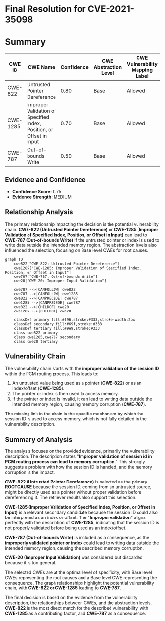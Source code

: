 # Final Resolution for CVE-2021-35098

# Summary

| CWE ID | CWE Name | Confidence | CWE Abstraction Level | CWE Vulnerability Mapping Label | CWE-Vulnerability Mapping Notes |
|---|---|---|---|---|---|
| CWE-822 | Untrusted Pointer Dereference | 0.80 | Base | Allowed | Primary CWE |
| CWE-1285 | Improper Validation of Specified Index, Position, or Offset in Input | 0.70 | Base | Allowed | Secondary Candidate |
| CWE-787 | Out-of-bounds Write | 0.50 | Base | Allowed | Consequence of primary weakness |

## Evidence and Confidence

*   **Confidence Score:** 0.75
*   **Evidence Strength:** MEDIUM

## Relationship Analysis
The primary relationship impacting the decision is the potential vulnerability chain. **CWE-822 (Untrusted Pointer Dereference)** or **CWE-1285 (Improper Validation of Specified Index, Position, or Offset in Input)** can lead to **CWE-787 (Out-of-bounds Write)** if the untrusted pointer or index is used to write data outside the intended memory region. The abstraction levels also influenced the selection, focusing on Base level CWEs for root causes.

```mermaid
graph TD
    cwe822["CWE-822: Untrusted Pointer Dereference"]
    cwe1285["CWE-1285: Improper Validation of Specified Index, Position, or Offset in Input"]
    cwe787["CWE-787: Out-of-bounds Write"]
    cwe20["CWE-20: Improper Input Validation"]
    
    cwe787 -->|CANFOLLOW| cwe822
    cwe787 -->|CANFOLLOW| cwe1285    
    cwe822 -->|CANPRECEDE| cwe787
    cwe1285 -->|CANPRECEDE| cwe787
    cwe822 -->|CHILDOF| cwe20
    cwe1285 -->|CHILDOF| cwe20

    classDef primary fill:#f96,stroke:#333,stroke-width:2px
    classDef secondary fill:#69f,stroke:#333
    classDef tertiary fill:#9e9,stroke:#333
    class cwe822 primary
    class cwe1285,cwe787 secondary
    class cwe20 tertiary
```

## Vulnerability Chain
The vulnerability chain starts with the **improper validation of the session ID** within the PCM routing process. This leads to:
1.  An untrusted value being used as a pointer (**CWE-822**) or as an index/offset (**CWE-1285**).
2.  The pointer or index is then used to access memory.
3.  If the pointer or index is invalid, it can lead to writing data outside the intended memory region, causing memory corruption (**CWE-787**).

The missing link in the chain is the specific mechanism by which the session ID is used to access memory, which is not fully detailed in the vulnerability description.

## Summary of Analysis
The analysis focuses on the provided evidence, primarily the vulnerability description. The description states "**Improper validation of session id in PCM routing process can lead to memory corruption**." This strongly suggests a problem with how the session ID is handled, and the memory corruption is the impact.

**CWE-822 (Untrusted Pointer Dereference)** is selected as the primary **ROOTCAUSE** because the session ID, coming from an untrusted source, might be directly used as a pointer without proper validation before dereferencing it. The retriever results also support this selection.

**CWE-1285 (Improper Validation of Specified Index, Position, or Offset in Input)** is a relevant secondary candidate because the session ID could also be interpreted as an index or offset. The "**Improper validation**" aligns perfectly with the description of **CWE-1285**, indicating that the session ID is not properly validated before being used as an index/offset.

**CWE-787 (Out-of-bounds Write)** is included as a consequence, as the **improperly validated pointer or index** could lead to writing data outside the intended memory region, causing the described memory corruption.

**CWE-20 (Improper Input Validation)** was considered but discarded because it is too general.

The selected CWEs are at the optimal level of specificity, with Base level CWEs representing the root causes and a Base level CWE representing the consequence. The graph relationships highlight the potential vulnerability chain, with **CWE-822 or CWE-1285** leading to **CWE-787**.

The final decision is based on the evidence from the vulnerability description, the relationships between CWEs, and the abstraction levels. **CWE-822** is the most direct match for the described vulnerability, with **CWE-1285** as a contributing factor, and **CWE-787** as a consequence.